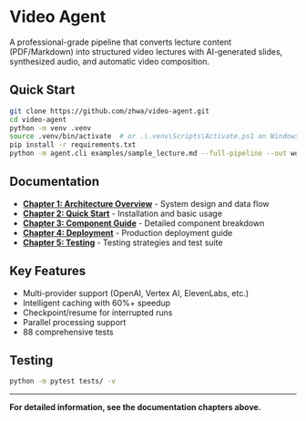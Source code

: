 ﻿# Video Agent

A professional-grade pipeline that converts lecture content (PDF/Markdown) into structured video lectures with AI-generated slides, synthesized audio, and automatic video composition.

##  Quick Start

```bash
git clone https://github.com/zhwa/video-agent.git
cd video-agent
python -m venv .venv
source .venv/bin/activate  # or .\.venv\Scripts\Activate.ps1 on Windows
pip install -r requirements.txt
python -m agent.cli examples/sample_lecture.md --full-pipeline --out workspace/out
```

##  Documentation

- **[Chapter 1: Architecture Overview](docs/01_architecture_overview.md)** - System design and data flow
- **[Chapter 2: Quick Start](docs/02_quick_start.md)** - Installation and basic usage
- **[Chapter 3: Component Guide](docs/03_component_guide.md)** - Detailed component breakdown
- **[Chapter 4: Deployment](docs/04_deployment.md)** - Production deployment guide
- **[Chapter 5: Testing](docs/05_testing.md)** - Testing strategies and test suite

##  Key Features

- Multi-provider support (OpenAI, Vertex AI, ElevenLabs, etc.)
- Intelligent caching with 60%+ speedup
- Checkpoint/resume for interrupted runs
- Parallel processing support
- 88 comprehensive tests

##  Testing

```bash
python -m pytest tests/ -v
```

---

**For detailed information, see the documentation chapters above.**
